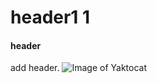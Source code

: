 # header1 1
#### header

add header.
![Image of Yaktocat](https://octodex.github.com/images/yaktocat.png)
